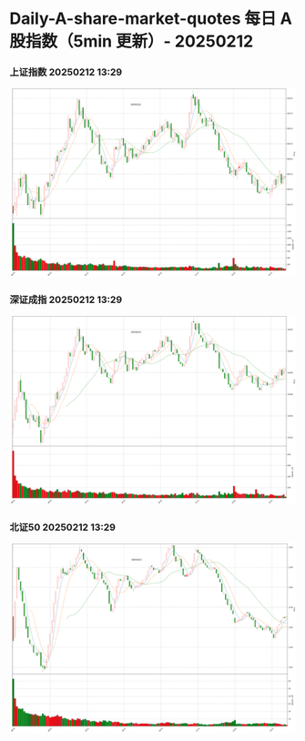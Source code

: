 
# Daily-A-share-market-quotes 每日 A 股指数（5min 更新）- 20250212

### 上证指数 20250212 13:29
![](./fig/2025/2/20250212-sh000001.png)

### 深证成指 20250212 13:29
![](./fig/2025/2/20250212-sz399001.png)

### 北证50 20250212 13:29
![](./fig/2025/2/20250212-bj899050.png)
